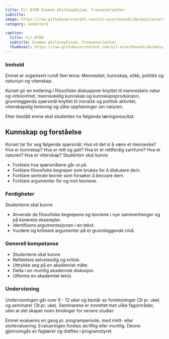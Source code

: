 ```yaml
---
title: Fil-0700 Examen philosophicum, Tromsøvarianten
subtitle: 
image: https://raw.githubusercontent.com/uit-econ/hovedside/main/assets/img/Fil-0700.jpg
category: semester6

caption:
  title: Fil-0700
  subtitle: Examen philosophicum, Tromsøvarianten
  thumbnail: https://raw.githubusercontent.com/uit-econ/hovedside/main/assets/img/Fil-0700.jpg
---
```

### Innhold
Emnet er organisert rundt fem tema: Mennesket, kunnskap, etikk, politikk og natursyn og vitenskap.

Kurset gir en innføring i filosofiske diskusjoner knyttet til menneskets natur og virksomhet, menneskelig kunnskap og kunnskapsproduksjon, grunnleggende spørsmål knyttet til moralsk og politisk aktivitet, vitenskapelig tenkning og ulike oppfatninger om naturen.

Etter bestått emne skal studenten ha følgende læringsresultat:

## Kunnskap og forståelse

Kurset tar for seg følgende spørsmål: Hva vil det si å være et menneske? Hva er kunnskap? Hva er rett og galt? Hva er et rettferdig samfunn? Hva er naturen? Hva er vitenskap? Studenten skal kunne
- Forklare hva spørsmålene går ut på.
- Forklare filosofiske begreper som brukes for å diskutere dem.
- Forklare sentrale teorier som forsøker å besvare dem.
- Forklare argumenter for og mot teoriene.


### Ferdigheter

Studentene skal kunne

- Anvende de filosofiske begrepene og teoriene i nye sammenhenger og på konkrete eksempler.
- Identifisere argumentasjonen i en tekst.
- Vurdere og kritisere argumenter på et grunnleggende nivå.

### Generell kompetanse
- Studentene skal kunne
- Reflektere selvstendig og kritisk.
- Uttrykke seg på en akademisk måte.
- Delta i en muntlig akademisk diskusjon.
- Utforme en akademisk tekst.

### Undervisning
Undervisningen går over 9 - 12 uker og består av forelesninger (2t pr. uke) og seminarer (3t pr. uke). Seminarene er innrettet mot ulike fagområder, uten at det skaper noen bindinger for senere studier.   

Emnet evalueres en gang pr. programperiode, med midt- eller sluttevaluering. Evalueringen foretas skriftlig eller muntlig. Denne gjennomgås av faglærer og drøftes i programstyret.
